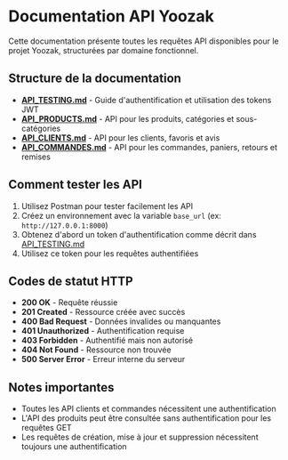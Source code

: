 # Documentation API Yoozak

Cette documentation présente toutes les requêtes API disponibles pour le projet Yoozak, structurées par domaine fonctionnel.

## Structure de la documentation

- [**API_TESTING.md**](./API_TESTING.md) - Guide d'authentification et utilisation des tokens JWT
- [**API_PRODUCTS.md**](./API_PRODUCTS.md) - API pour les produits, catégories et sous-catégories
- [**API_CLIENTS.md**](./API_CLIENTS.md) - API pour les clients, favoris et avis
- [**API_COMMANDES.md**](./API_COMMANDES.md) - API pour les commandes, paniers, retours et remises

## Comment tester les API

1. Utilisez Postman pour tester facilement les API
2. Créez un environnement avec la variable `base_url` (ex: `http://127.0.0.1:8000`)
3. Obtenez d'abord un token d'authentification comme décrit dans [API_TESTING.md](./API_TESTING.md)
4. Utilisez ce token pour les requêtes authentifiées

## Codes de statut HTTP

- **200 OK** - Requête réussie
- **201 Created** - Ressource créée avec succès
- **400 Bad Request** - Données invalides ou manquantes
- **401 Unauthorized** - Authentification requise
- **403 Forbidden** - Authentifié mais non autorisé
- **404 Not Found** - Ressource non trouvée
- **500 Server Error** - Erreur interne du serveur

## Notes importantes

- Toutes les API clients et commandes nécessitent une authentification
- L'API des produits peut être consultée sans authentification pour les requêtes GET
- Les requêtes de création, mise à jour et suppression nécessitent toujours une authentification 